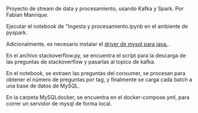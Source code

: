 Proyecto de stream de data y procesamiento, usando Kafka y Spark. Por Fabian Manrique.

Ejecutar el notebook de "Ingesta y procesamiento.ipynb en el ambiente de pyspark. 

Adicionalmente, es necesario instalar el [driver de mysql para java.](https://downloads.mysql.com/archives/c-j/).

En el archivo stackoverflow.py, se encuentra el script para la descarga de las preguntas de stackoverflow y pasarlas al topico de kafka.

En el notebook, se extraen las preguntas del consumer, se procesan para obtener el número de preguntas por tag, y finalmente se carga cada batch a una base de datos de MySQL.

En la carpeta MySQLdocker, se encuentra en el docker-compose.yml, para correr un servidor de mysql de forma local.